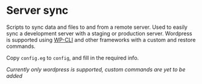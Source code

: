 Server sync
===========
Scripts to sync data and files to and from a remote server. Used to easily sync a development server with a staging or production server. Wordpress is supported using [WP-CLI](http://wp-cli.org/) and other frameworks with a custom and restore commands.

Copy `config.eg` to `config`, and fill in the required info.

*Currently only wordpress is supported, custom commands are yet to be added*